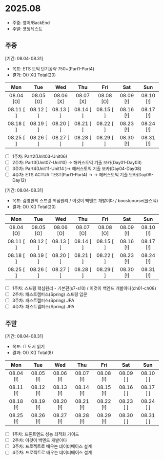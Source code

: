 # 2025.08
- 주중: 영어/BackEnd
- 주말: 코딩테스트

## 주중
[기간: 08.04-08.31]
- 목표: ETS 토익 단기공략 750+(Part1-Part4)
- 결과: O() X() Total(20)

| Mon | Tue | Wed | Thu | Fri | Sat | Sun |
| :---: | :---: | :---: | :---: | :---: | :---: | :---: |
08.04 [O] | 08.05 [O] | 08.06 [X] | 08.07 [X] | 08.08 [O] | 08.09 [!] | 08.10 [!]
08.11 [ ] | 08.12 [ ] | 08.13 [ ] | 08.14 [ ] | 08.15 [ ] | 08.16 [!] | 08.17 [!]
08.18 [ ] | 08.19 [ ] | 08.20 [ ] | 08.21 [ ] | 08.22 [ ] | 08.23 [!] | 08.24 [!]
08.25 [ ] | 08.26 [ ] | 08.27 [ ] | 08.28 [ ] | 08.29 [ ] | 08.30 [!] | 08.31 [!]

- [ ] 1주차: Part2(Unit03-Unit06)
- [ ] 2주차: Part3(Unit07-Unit10) -> 해커스토익 기출 보카(Day01-Day03)
- [ ] 3주차: Part4(Unit11-Unit14 )-> 해커스토익 기출 보카(Day04-Day08)
- [ ] 4주차: ETS ACTUA TEST(Part1-Part4) -> -> 해커스토익 기출 보카(Day09-Day12)

[기간: 08.04-08.31]
- 목표: 김영한의 스프링 핵심원리 / 이것이 백엔드 개발이다 / boostcourse(풀스택)
- 결과: O() X() Total(20)

| Mon | Tue | Wed | Thu | Fri | Sat | Sun |
| :---: | :---: | :---: | :---: | :---: | :---: | :---: |
08.04 [O] | 08.05 [O] | 08.06 [O] | 08.07 [O] | 08.08 [O] | 08.09 [!] | 08.10 [!]
08.11 [ ] | 08.12 [ ] | 08.13 [ ] | 08.14 [ ] | 08.15 [ ] | 08.16 [!] | 08.17 [!]
08.18 [ ] | 08.19 [ ] | 08.20 [ ] | 08.21 [ ] | 08.22 [ ] | 08.23 [!] | 08.24 [!]
08.25 [ ] | 08.26 [ ] | 08.27 [ ] | 08.28 [ ] | 08.29 [ ] | 08.30 [!] | 08.31 [!]

- [ ] 1주차: 스프링 핵심원리 - 기본편(s7-s10) / 이것이 백엔드 개발이다(ch01-ch08)
- [ ] 2주차: 패스트캠퍼스(Spring) 스프링 입문
- [ ] 3주차: 패스트캠퍼스(Spring) JPA
- [ ] 4주차: 패스트캠퍼스(Spring) JPA

## 주말
[기간: 08.04-08.31]
- 목표: IT 도서 읽기
- 결과: O() X() Total(8)

| Mon | Tue | Wed | Thu | Fri | Sat | Sun |
| :---: | :---: | :---: | :---: | :---: | :---: | :---: |
08.04 [!] | 08.05 [!] | 08.06 [!] | 08.07 [!] | 08.08 [!] | 08.09 [ ] | 08.10 [ ]
08.11 [!] | 08.12 [!] | 08.13 [!] | 08.14 [!] | 08.15 [!] | 08.16 [ ] | 08.17 [ ]
08.18 [!] | 08.19 [!] | 08.20 [!] | 08.21 [!] | 08.22 [!] | 08.23 [ ] | 08.24 [ ]
08.25 [!] | 08.26 [!] | 08.27 [!] | 08.28 [!] | 08.29 [!] | 08.30 [ ] | 08.31 [ ]

- [ ] 1주차: 프론트엔드 성능 최적화 가이드
- [ ] 2주차: 이것이 백엔드 개발이다
- [ ] 3주차: 프로젝트로 배우는 데이터베이스 설계
- [ ] 4주차: 프로젝트로 배우는 데이터베이스 설계

